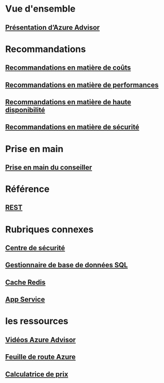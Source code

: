 # Vue d'ensemble
## [Présentation d’Azure Advisor](advisor-overview.md)

# Recommandations
## [Recommandations en matière de coûts](advisor-cost-recommendations.md)
## [Recommandations en matière de performances](advisor-performance-recommendations.md)
## [Recommandations en matière de haute disponibilité](advisor-high-availability-recommendations.md)
## [Recommandations en matière de sécurité](advisor-security-recommendations.md)

# Prise en main
## [Prise en main du conseiller](advisor-get-started.md)

# Référence
## [REST](https://docs.microsoft.com/rest/api/advisor)

# Rubriques connexes
## [Centre de sécurité](https://azure.microsoft.com/services/security-center/)
## [Gestionnaire de base de données SQL](https://azure.microsoft.com/documentation/articles/sql-database-advisor/)
## [Cache Redis](https://azure.microsoft.com/documentation/articles/cache-configure/#redis-cache-advisor)
## [App Service](https://azure.microsoft.com/documentation/articles/app-service-best-practices/)

# les ressources
## [Vidéos Azure Advisor](https://azure.microsoft.com/en-us/resources/videos/index/?services=advisor)
## [Feuille de route Azure](https://azure.microsoft.com/roadmap/?category=monitoring-management)
## [Calculatrice de prix](https://azure.microsoft.com/pricing/calculator/)

